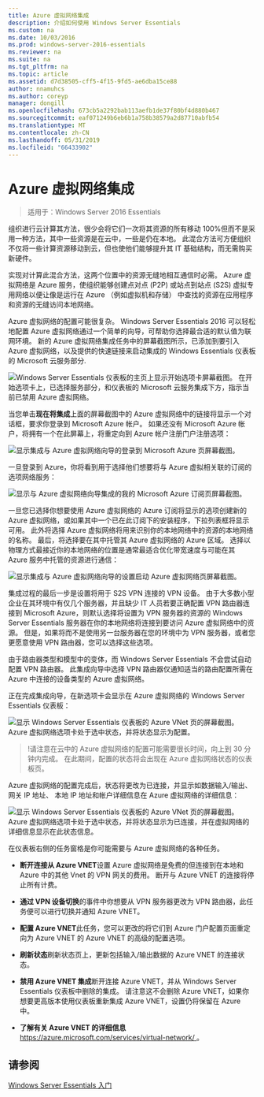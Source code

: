 ```yaml
---
title: Azure 虚拟网络集成
description: 介绍如何使用 Windows Server Essentials
ms.custom: na
ms.date: 10/03/2016
ms.prod: windows-server-2016-essentials
ms.reviewer: na
ms.suite: na
ms.tgt_pltfrm: na
ms.topic: article
ms.assetid: d7d38505-cff5-4f15-9fd5-ae6dba15ce88
author: nnamuhcs
ms.author: coreyp
manager: dongill
ms.openlocfilehash: 673cb5a2292bab113aefb1de37f80bf4d880b467
ms.sourcegitcommit: eaf071249b6eb6b1a758b38579a2d87710abfb54
ms.translationtype: MT
ms.contentlocale: zh-CN
ms.lasthandoff: 05/31/2019
ms.locfileid: "66433902"
---
```

# <a name="azure-virtual-network-integration"></a>Azure 虚拟网络集成

>适用于：Windows Server 2016 Essentials

组织进行云计算其方法，很少会将它们一次将其资源的所有移动 100%但而不是采用一种方法，其中一些资源是在云中，一些是仍在本地。 此混合方法可方便组织不仅将一些计算资源移动到云，但也使他们能够提升其 IT 基础结构，而无需购买新硬件。

实现对计算此混合方法，这两个位置中的资源无缝地相互通信时必需。 Azure 虚拟网络是 Azure 服务，使组织能够创建点对点 (P2P) 或站点到站点 (S2S) 虚拟专用网络以便让像是运行在 Azure （例如虚拟机和存储） 中查找的资源在应用程序和资源的无缝访问本地网络。

Azure 虚拟网络的配置可能很复杂。 Windows Server Essentials 2016 可以轻松地配置 Azure 虚拟网络通过一个简单的向导，可帮助你选择最合适的默认值为联网环境。 新的 Azure 虚拟网络集成任务中的屏幕截图所示，已添加到要引入 Azure 虚拟网络，以及提供的快速链接来启动集成的 Windows Essentials 仪表板的 Microsoft 云服务部分.

![Windows Server Essentials 仪表板的主页上显示开始选项卡屏幕截图。 在开始选项卡上，已选择服务部分，和仪表板的 Microsoft 云服务集成下方，指示当前已禁用 Azure 虚拟网络。](media/azure-virtual-network-1.PNG)

当您单击**现在将集成**上面的屏幕截图中的 Azure 虚拟网络中的链接将显示一个对话框，要求你登录到 Microsoft Azure 帐户。 如果还没有 Microsoft Azure 帐户，将拥有一个在此屏幕上，将重定向到 Azure 帐户注册门户注册选项：

![显示集成与 Azure 虚拟网络向导的登录到 Microsoft Azure 页屏幕截图。](media/azure-virtual-network-2.PNG)

一旦登录到 Azure，你将看到用于选择他们想要将与 Azure 虚拟相关联的订阅的选项网络服务：

![显示与 Azure 虚拟网络向导集成的我的 Microsoft Azure 订阅页屏幕截图。](media/azure-virtual-network-3.PNG)

一旦您已选择你想要使用 Azure 虚拟网络的 Azure 订阅将显示的选项创建新的 Azure 虚拟网络，或如果其中一个已在此订阅下的安装程序，下拉列表框将显示可用。 此外将选择 Azure 虚拟网络将用来识别你的本地网络中的资源的本地网络的名称。 最后，将选择要在其中托管其 Azure 虚拟网络的 Azure 区域。 选择以物理方式最接近你的本地网络的位置是通常最适合优化带宽速度与可能在其 Azure 服务中托管的资源进行通信：

![显示集成与 Azure 虚拟网络向导的设置启动 Azure 虚拟网络页屏幕截图。](media/azure-virtual-network-4.PNG)

集成过程的最后一步是设置将用于 S2S VPN 连接的 VPN 设备。 由于大多数小型企业在其环境中有仅几个服务器，并且缺少 IT 人员若要正确配置 VPN 路由器连接到 Microsoft Azure，则默认选择将设置为 VPN 服务器的资源的 Windows Server Essentials 服务器在你的本地网络将连接到要访问 Azure 虚拟网络中的资源。 但是，如果将而不是使用另一台服务器在您的环境中为 VPN 服务器，或者您更愿意使用 VPN 路由器，您可以选择这些选项。

由于路由器类型和模型中的变体，而 Windows Server Essentials 不会尝试自动配置 VPN 路由器。 此集成向导中选择 VPN 路由器仅通知适当的路由配置所需在 Azure 中连接的设备类型的 Azure 虚拟网络。

正在完成集成向导，在新选项卡会显示在 Azure 虚拟网络的 Windows Server Essentials 仪表板：

![显示 Windows Server Essentials 仪表板的 Azure VNet 页的屏幕截图。 Azure 虚拟网络选项卡处于选中状态，并将状态显示为配置。](media/azure-virtual-network-5.PNG)

>!请注意在云中的 Azure 虚拟网络的配置可能需要很长时间，向上到 30 分钟内完成。 在此期间，配置的状态将会出现在 Azure 虚拟网络状态的仪表板页。

Azure 虚拟网络的配置完成后，状态将更改为已连接，并显示如数据输入/输出、 网关 IP 地址、 本地 IP 地址和帐户详细信息在 Azure 虚拟网络的详细信息：

![显示 Windows Server Essentials 仪表板的 Azure VNet 页的屏幕截图。 Azure 虚拟网络选项卡处于选中状态，并将状态显示为已连接，并在虚拟网络的详细信息显示在此状态信息。](media/azure-virtual-network-6.PNG)

在仪表板右侧的任务窗格是你可能需要与 Azure 虚拟网络的各种任务。

-   **断开连接从 Azure VNET**设置 Azure 虚拟网络是免费的但连接到在本地和 Azure 中的其他 Vnet 的 VPN 网关的费用。 断开与 Azure VNET 的连接将停止所有计费。

-   **通过 VPN 设备切换**的事件中你想要从 VPN 服务器更改为 VPN 路由器，此任务便可以进行切换并通知 Azure VNET。

-   **配置 Azure VNET**此任务，您可以更改的将它们到 Azure 门户配置页面重定向为 Azure VNET 的 Azure VNET 的高级的配置选项。

-   **刷新状态**刷新状态页上，更新包括输入/输出数据的 Azure VNET 的连接状态。

-   **禁用 Azure VNET 集成**断开连接 Azure VNET，并从 Windows Server Essentials 仪表板中删除的集成。 请注意这不会删除 Azure VNET，如果你想要更高版本使用仪表板重新集成 Azure VNET，设置仍将保留在 Azure 中。

-   **了解有关 Azure VNET 的详细信息** [ https://azure.microsoft.com/services/virtual-network/ ](https://azure.microsoft.com/services/virtual-network/)。

<a name="see-also"></a>请参阅
--------
[Windows Server Essentials 入门](get-started.md)
